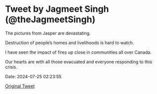 # Tweet by Jagmeet Singh (@theJagmeetSingh)

The pictures from Jasper are devastating. 

Destruction of people’s homes and livelihoods is hard to watch. 

I have seen the impact of fires up close in communities all over Canada. 

Our hearts are with all those evacuated and everyone responding to this crisis.

Date: 2024-07-25 02:23:55

[Original Tweet](https://x.com/theJagmeetSingh/status/1816298303908090263)
